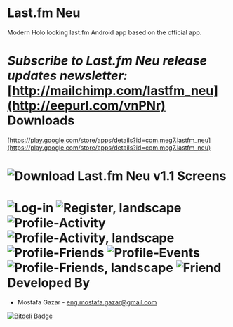 Last.fm Neu
============
Modern Holo looking last.fm Android app based on the official app.

_Subscribe to Last.fm Neu release updates newsletter:_ [http://mailchimp.com/lastfm_neu](http://eepurl.com/vnPNr)
Downloads
============
[https://play.google.com/store/apps/details?id=com.meg7.lastfm_neu](https://play.google.com/store/apps/details?id=com.meg7.lastfm_neu)

![Download Last.fm Neu v1.1](https://raw.github.com/MostafaGazar/lastfm-android/master/market_qrcode.png)
Screens
============
![Log-in](https://raw.github.com/MostafaGazar/lastfm-android/master/screens/1_login.png)
![Register, landscape](https://raw.github.com/MostafaGazar/lastfm-android/master/screens/1_register_land.png)
![Profile-Activity](https://raw.github.com/MostafaGazar/lastfm-android/master/screens/2_my_profile_activity.png)
![Profile-Activity, landscape](https://raw.github.com/MostafaGazar/lastfm-android/master/screens/2_my_profile_activity_land.png)
![Profile-Friends](https://raw.github.com/MostafaGazar/lastfm-android/master/screens/2_my_profile_friends.png)
![Profile-Events](https://raw.github.com/MostafaGazar/lastfm-android/master/screens/2_my_profile_events.png)
![Profile-Friends, landscape](https://raw.github.com/MostafaGazar/lastfm-android/master/screens/2_my_profile_friends_land.png)
![Friend](https://raw.github.com/MostafaGazar/lastfm-android/master/screens/3_friend_profile.png)
Developed By
============
* Mostafa Gazar - <eng.mostafa.gazar@gmail.com>


[![Bitdeli Badge](https://d2weczhvl823v0.cloudfront.net/MostafaGazar/lastfm-android/trend.png)](https://bitdeli.com/free "Bitdeli Badge")

